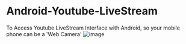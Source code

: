 # Android-Youtube-LiveStream
To Access Youtube LiveStream Interface with Android, so your mobile phone can be a 'Web Camera'
![image](https://github.com/pangguoming/Android-Youtube-LiveStream/blob/master/screenshot/0160405163427.png)
